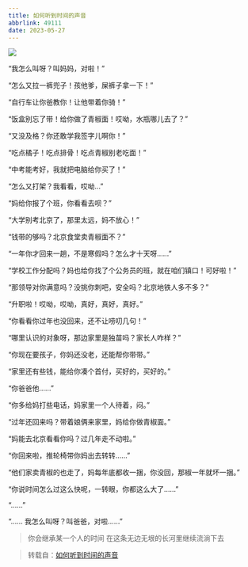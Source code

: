 ```yaml
---
title: 如何听到时间的声音
abbrlink: 49111
date: 2023-05-27
---
```


![](https://cdn.jsdelivr.net/gh/jiechen257/personal-gallery@main/img/202402191619049.png)

“我怎么叫呀？叫妈妈，对啦！”

“怎么又拉一裤兜子！孩他爹，屎裤子拿一下！”

“自行车让你爸教你！让他带着你骑！”

“饭盒别忘了带！给你做了青椒面！哎呦，水瓶哪儿去了？”

“又没及格？你还敢学我签字儿啊你！”

“吃点橘子！吃点排骨！吃点青椒别老吃面！”

“中考能考好，我就把电脑给你买了！”

“怎么又打架？我看看，哎呦…”

“妈给你报了个班，你看看去呗？”

“大学别考北京了，那里太远，妈不放心！”

“钱带的够吗？北京食堂卖青椒面不？”

“一年你才回来一趟，不是寒假吗？怎么才十天呀……”

“学校工作分配吗？妈也给你找了个公务员的班，就在咱们镇口！可好啦！”

“那领导对你满意吗？没挑你刺吧，安全吗？北京地铁人多不多？”

“升职啦！哎呦，哎呦，真好，真好，真好。”

“你看看你过年也没回来，还不让唠叨几句！”

“哪里认识的对象呀，那边家里是独苗吗？家长人咋样？”

“你现在要孩子，你妈还没老，还能帮你带带。”

“家里还有些钱，能给你凑个首付，买好的，买好的。”

“你爸爸他……”

“你多给妈打些电话，妈家里一个人待着，闷。”

“过年还回来吗？带着娘俩来家里，妈给你做青椒面。”

“妈能去北京看看你吗？过几年走不动啦。”

“你回来啦，推轮椅带你妈出去转转……”

“他们家卖青椒的也走了，妈每年底都收一捆，你没回，那椒一年就坏一捆。”

“你说时间怎么过这么快呢，一转眼，你都这么大了……”

“……”

“…… 我怎么叫呀？叫爸爸，对啦……”

> 你会继承某一个人的时间 在这条无边无垠的长河里继续流淌下去

> 转载自：[如何听到时间的声音](https://www.zhihu.com/question/336417193/answer/2193041330)
